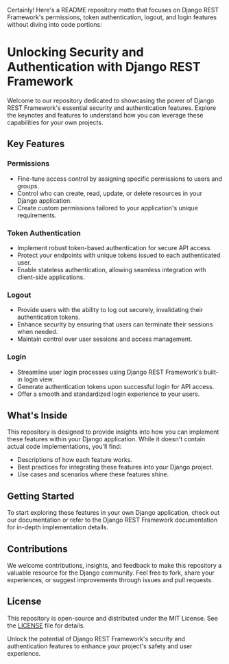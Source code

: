 Certainly! Here's a README repository motto that focuses on Django REST Framework's permissions, token authentication, logout, and login features without diving into code portions:

# Unlocking Security and Authentication with Django REST Framework

Welcome to our repository dedicated to showcasing the power of Django REST Framework's essential security and authentication features. Explore the keynotes and features to understand how you can leverage these capabilities for your own projects.

## Key Features

### Permissions
- Fine-tune access control by assigning specific permissions to users and groups.
- Control who can create, read, update, or delete resources in your Django application.
- Create custom permissions tailored to your application's unique requirements.

### Token Authentication
- Implement robust token-based authentication for secure API access.
- Protect your endpoints with unique tokens issued to each authenticated user.
- Enable stateless authentication, allowing seamless integration with client-side applications.

### Logout
- Provide users with the ability to log out securely, invalidating their authentication tokens.
- Enhance security by ensuring that users can terminate their sessions when needed.
- Maintain control over user sessions and access management.

### Login
- Streamline user login processes using Django REST Framework's built-in login view.
- Generate authentication tokens upon successful login for API access.
- Offer a smooth and standardized login experience to your users.

## What's Inside
This repository is designed to provide insights into how you can implement these features within your Django application. While it doesn't contain actual code implementations, you'll find:

- Descriptions of how each feature works.
- Best practices for integrating these features into your Django project.
- Use cases and scenarios where these features shine.

## Getting Started
To start exploring these features in your own Django application, check out our documentation or refer to the Django REST Framework documentation for in-depth implementation details.

## Contributions
We welcome contributions, insights, and feedback to make this repository a valuable resource for the Django community. Feel free to fork, share your experiences, or suggest improvements through issues and pull requests.

## License
This repository is open-source and distributed under the MIT License. See the [LICENSE](LICENSE) file for details.

Unlock the potential of Django REST Framework's security and authentication features to enhance your project's safety and user experience.
